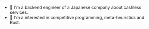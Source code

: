 - 🏢 I'm a backend engineer of a Japanese company about cashless services.
- 🌱 I'm a interested in competitive programming, meta-heuristics and Rust.
